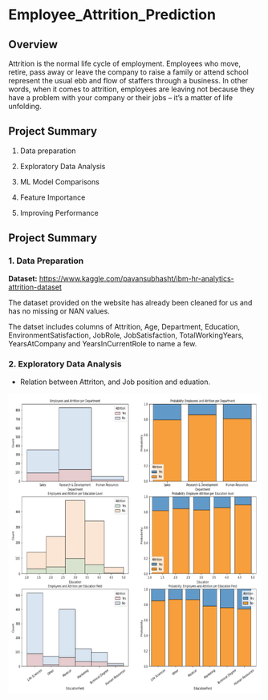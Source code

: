 # Employee_Attrition_Prediction

## Overview

Attrition is the normal life cycle of employment. Employees who move, retire, pass away or leave the company to raise a family or attend school represent the usual ebb and flow of staffers through a business. In other words, when it comes to attrition, employees are leaving not because they have a problem with your company or their jobs – it’s a matter of life unfolding.



## Project Summary

1. Data preparation

2. Exploratory Data Analysis

3. ML Model Comparisons

4. Feature Importance

5. Improving Performance


## Project Summary

### 1. Data Preparation

**Dataset:** https://www.kaggle.com/pavansubhasht/ibm-hr-analytics-attrition-dataset

The dataset provided on the website has already been cleaned for us and has no missing or NAN values. 

The datset includes columns of Attrition, Age, Department, Education, EnvironmentSatisfaction, JobRole, JobSatisfaction, TotalWorkingYears, YearsAtCompany and YearsInCurrentRole to name a few.


### 2. Exploratory Data Analysis

* Relation between Attriton, and Job position and eduation.

<img src="https://github.com/Akshat2395/Employee_Attrition_Prediction/blob/main/images/Attrition-Job-Education.png" width="700" height="600">
